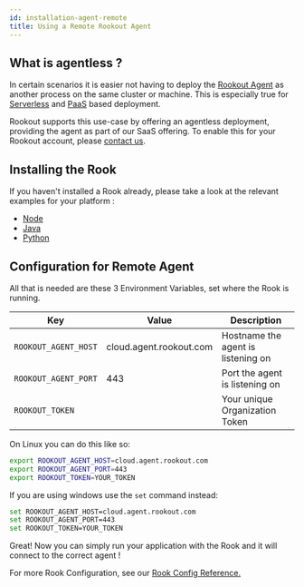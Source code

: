 ```yaml
---
id: installation-agent-remote
title: Using a Remote Rookout Agent
---
```


## What is agentless ?

In certain scenarios it is easier not having to deploy the [Rookout Agent](#agent) as another process on the same cluster or machine.
This is especially true for [Serverless](https://en.wikipedia.org/wiki/Serverless_computing) and [PaaS](https://en.wikipedia.org/wiki/Platform_as_a_service) based deployment.

Rookout supports this use-case by offering an agentless deployment, providing the agent as part of our SaaS offering.
To enable this for your Rookout account, please [contact us](mailto:support@rookout.com).

## Installing the Rook

If you haven't installed a Rook already, please take a look at the relevant examples for your platform :

- [Node](installation-node.md)
- [Java](installation-java.md)
- [Python](installation-python.md)

## Configuration for Remote Agent

All that is needed are these 3 Environment Variables, set where the Rook is running.


| Key   |      Value      | Description |
|----------|-------------|--------------|
| `ROOKOUT_AGENT_HOST` |  cloud.agent.rookout.com | Hostname the agent is listening on |
| `ROOKOUT_AGENT_PORT` |    443   | Port the agent is listening on |
| `ROOKOUT_TOKEN` | <Your-Org-Token> | Your unique Organization Token |

On Linux you can do this like so:
```bash
export ROOKOUT_AGENT_HOST=cloud.agent.rookout.com
export ROOKOUT_AGENT_PORT=443
export ROOKOUT_TOKEN=YOUR_TOKEN
```

If you are using windows use the `set` command instead:
```bash
set ROOKOUT_AGENT_HOST=cloud.agent.rookout.com
set ROOKOUT_AGENT_PORT=443
set ROOKOUT_TOKEN=YOUR_TOKEN
```

Great! Now you can simply run your application with the Rook and it will connect to the correct agent !


For more Rook Configuration, see our [Rook Config Reference.](rooks-config.md)
